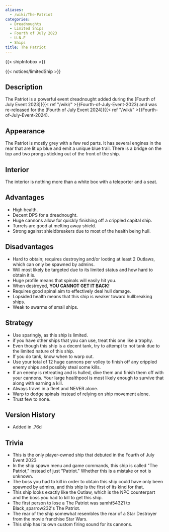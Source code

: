 ```yaml
---
aliases:
  - /wiki/The-Patriot
categories:
  - Dreadnoughts
  - Limited Ships
  - Fourth of July 2023
  - U.N.E
  - Ships
title: The Patriot
---
```


{{< shipInfobox >}}

{{< notices/limitedShip >}}

## Description

The Patriot is a powerful event dreadnought added during the [Fourth of July Event 2023]({{< ref "/wiki/" >}}Fourth-of-July-Event-2023) and was re-released for the [Fourth of July Event 2024]({{< ref "/wiki/" >}}Fourth-of-July-Event-2024).

## Appearance

The Patriot is mostly grey with a few red parts. It has several engines in the rear that are lit up blue and emit a unique blue trail. There is a bridge on the top and two prongs sticking out of the front of the ship.

## Interior

The interior is nothing more than a white box with a teleporter and a seat.

## Advantages

- High health.
- Decent DPS for a dreadnought.
- Huge cannons allow for quickly finishing off a crippled capital ship.
- Turrets are good at melting away shield.
- Strong against shieldbreakers due to most of the health being hull.

## Disadvantages

- Hard to obtain; requires destroying and/or looting at least 2 Outlaws, which can only be spawned by admins.
- Will most likely be targeted due to its limited status and how hard to obtain it is.
- Huge profile means that spinals will easily hit you.
- When destroyed, **YOU CANNOT GET IT BACK!**
- Requires good spinal aim to effectively deal hull damage.
- Lopsided health means that this ship is weaker toward hullbreaking ships.
- Weak to swarms of small ships.

## Strategy

- Use sparingly, as this ship is limited.
- if you have other ships that you can use, treat this one like a trophy.
- Even though this ship is a decent tank, try to attempt to not tank due to the limited nature of this ship.
- If you do tank, know when to warp out.
- Use your total of 12 huge cannons per volley to finish off any crippled enemy ships and possibly steal some kills.
- If an enemy is retreating and is hulled, dive them and finish them off with your cannons. Your large healthpool is most likely enough to survive that along with earning a kill.
- Always travel in a fleet and NEVER alone.
- Warp to dodge spinals instead of relying on ship movement alone.
- Trust few to none.

## Version History

- Added in .76d

## Trivia

- This is the only player-owned ship that debuted in the Fourth of July Event 2023
- In the ship spawn menu and game commands, this ship is called "The Patriot," instead of just "Patriot." Whether this is a mistake or not is unknown.
- The boss you had to kill in order to obtain this ship could have only been spawned by admins, and this ship is the first of its kind for that.
- This ship looks exactly like the Outlaw, which is the NPC counterpart and the boss you had to kill to get this ship.
- The first person to lose a The Patriot was samht54321 to Black_sparrow232's The Patriot.
- The rear of the ship somewhat resembles the rear of a Star Destroyer from the movie franchise Star Wars.
- This ship has its own custom firing sound for its cannons.
